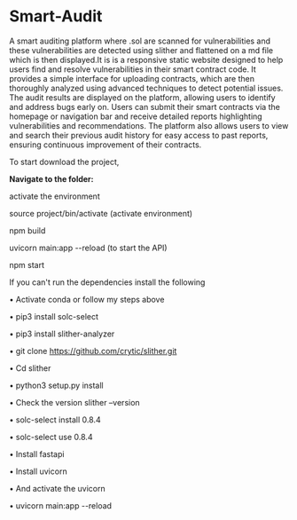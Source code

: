 # Smart-Audit
A smart auditing platform where .sol are scanned for vulnerabilities and these  vulnerabilities are detected using slither and flattened on a md file which is then displayed.It is is a responsive static website designed to help users find and resolve vulnerabilities in their smart contract code. It provides a simple interface for uploading contracts, which are then thoroughly analyzed using advanced techniques to detect potential issues. The audit results are displayed on the platform, allowing users to identify and address bugs early on. Users can submit their smart contracts via the homepage or navigation bar and receive detailed reports highlighting vulnerabilities and recommendations. The platform also allows users to view and search their previous audit history for easy access to past reports, ensuring continuous improvement of their contracts.


To start download the project,

 **Navigate to the folder:**
 
activate the environment 

source project/bin/activate (activate environment)

npm build

uvicorn main:app --reload (to start the API)

npm start

If you can't run the dependencies install the following

•	Activate conda or follow my steps above

•	pip3 install solc-select

•	pip3 install slither-analyzer

•	git clone https://github.com/crytic/slither.git 

•	Cd slither 

•	python3 setup.py install

•	Check the version slither –version

•	solc-select install 0.8.4

•	solc-select use 0.8.4

•	Install fastapi

•	Install uvicorn

•	And activate the uvicorn

•	uvicorn main:app --reload
